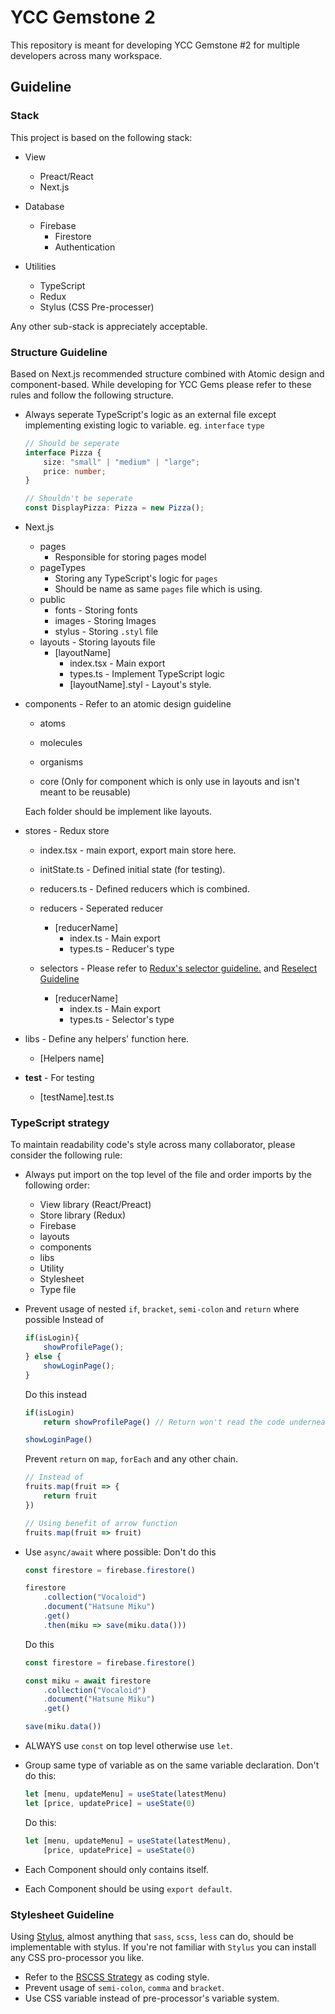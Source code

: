 # YCC Gemstone 2
This repository is meant for developing YCC Gemstone #2 for multiple developers across many workspace.

## Guideline
### Stack
This project is based on the following stack:
- View
	- Preact/React
	- Next.js

- Database
	- Firebase
		- Firestore
		- Authentication

- Utilities
	- TypeScript
	- Redux
	- Stylus (CSS Pre-processer)

Any other sub-stack is appreciately acceptable.

### Structure Guideline
Based on Next.js recommended structure combined with Atomic design and component-based.
While developing for YCC Gems please refer to these rules and follow the following structure.
- Always seperate TypeScript's logic as an external file except implementing existing logic to variable.
	eg. `interface` `type`
	```typescript
	// Should be seperate
    interface Pizza {
        size: "small" | "medium" | "large";
        price: number;
    }

    // Shouldn't be seperate
    const DisplayPizza: Pizza = new Pizza();
	```	

- Next.js
	- pages
		- Responsible for storing pages model
	- pageTypes
		- Storing any TypeScript's logic for `pages`
		- Should be name as same `pages` file which is using.
	- public
		- fonts - Storing fonts
		- images - Storing Images
		- stylus - Storing `.styl` file
	- layouts - Storing layouts file
		- [layoutName]
			- index.tsx - Main export
			- types.ts - Implement TypeScript logic
			- [layoutName].styl - Layout's style.

- components - Refer to an atomic design guideline
	- atoms
	- molecules
	- organisms

	- core (Only for component which is only use in layouts and isn't meant to be reusable)

	Each folder should be implement like layouts.

- stores - Redux store
	- index.tsx - main export, export main store here.
	- initState.ts - Defined initial state (for testing).
	- reducers.ts - Defined reducers which is combined.
	
	- reducers - Seperated reducer
		- [reducerName]
			- index.ts - Main export
			- types.ts - Reducer's type

	- selectors - Please refer to [Redux's selector guideline.](https://redux.js.org/recipes/computing-derived-data/) and [Reselect Guideline](https://github.com/reduxjs/reselect)
		- [reducerName]
			- index.ts - Main export
			- types.ts - Selector's type

- libs - Define any helpers' function here.
	- [Helpers name]

- __test__ - For testing
	- [testName].test.ts

### TypeScript strategy
To maintain readability code's style across many collaborator, please consider the following rule:
- Always put import on the top level of the file and order imports by the following order:
	- View library (React/Preact)
	- Store library (Redux)
	- Firebase
	- layouts
	- components
	- libs
	- Utility
	- Stylesheet
	- Type file

- Prevent usage of nested `if`, `bracket`, `semi-colon` and `return` where possible
	Instead of
	```typescript
	if(isLogin){
	    showProfilePage();
	} else {
	    showLoginPage();
	}
	```

	Do this instead
	```typescript
	if(isLogin)
	    return showProfilePage() // Return won't read the code underneath

	showLoginPage()
	```

	Prevent `return` on `map`, `forEach` and any other chain.
	```typescript
	// Instead of
	fruits.map(fruit => {
	    return fruit
	})

	// Using benefit of arrow function
	fruits.map(fruit => fruit)
	```

- Use `async/await` where possible:
	Don't do this
	```typescript
	const firestore = firebase.firestore()

	firestore
	    .collection("Vocaloid")
	    .document("Hatsune Miku")
	    .get()
	    .then(miku => save(miku.data()))
	```

	Do this
	```typescript
	const firestore = firebase.firestore()

	const miku = await firestore
	    .collection("Vocaloid")
	    .document("Hatsune Miku")
	    .get()

	save(miku.data())
	```

- ALWAYS use `const` on top level otherwise use `let`.
- Group same type of variable as on the same variable declaration.
	Don't do this:
	```typescript
	let [menu, updateMenu] = useState(latestMenu)
	let [price, updatePrice] = useState(0)
	```

	Do this:
	```typescript
	let [menu, updateMenu] = useState(latestMenu),
	    [price, updatePrice] = useState(0)
	```

- Each Component should only contains itself.
- Each Component should be using `export default`.

### Stylesheet Guideline
Using [Stylus](http://stylus-lang.com/), almost anything that `sass`, `scss`, `less` can do, should be implementable with stylus. If you're not familiar with `Stylus` you can install any CSS pro-processor you like.

- Refer to the [RSCSS Strategy](https://rscss.io) as coding style.
- Prevent usage of `semi-colon`, `comma` and `bracket`.
- Use CSS variable instead of pre-processor's variable system.